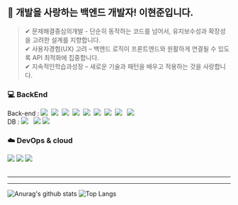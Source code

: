 
<!--
**hjgel/hjgel** is a ✨ _special_ ✨ repository because its `README.md` (this file) appears on your GitHub profile.
![header](https://capsule-render.vercel.app/api?height=350&text=HyunJun%20World!&desc=Inha%20Technical%20College%20Department%20of%20Computer%20Science%20and%20Engineering&descAlignY=80&type=rect&color=gradient)
<!--타이틀 부분-->
## 👋 개발을 사랑하는 백엔드 개발자! 이현준입니다.

> ✔ 문제해결중심의개발 - 단순히 동작하는 코드를 넘어서, 유지보수성과 확장성을 고려한 설계를 지향합니다. <br>
> ✔ 사용자경험(UX) 고려 – 백엔드 로직이 프론트엔드와 원활하게 연결될 수 있도록 API 최적화에 집중합니다. <br>
> ✔ 지속적인학습과성장 – 새로운 기술과 패턴을 배우고 적용하는 것을 사랑합니다.


<!--내용 부분-->
<h3>💻 BackEnd</h3>
<div>
  Back-end : 
  <img src="https://img.shields.io/badge/java-007396?style=flat&logo=OpenJDK&logoColor=white">&nbsp
  <img src="https://img.shields.io/badge/DJANGO-%23092E20?style=flat&logo=Django&logoColor=green&color=white" />&nbsp
  <img src="https://img.shields.io/badge/SPRING-%236DB33F?style=flat&logo=Spring&logoColor=green&color=white" />&nbsp
  <img src="https://img.shields.io/badge/SpringBoot-%236DB33F?style=flat&logo=Spring&logoColor=green&color=white" />&nbsp
  <img src="https://img.shields.io/badge/Spring Security-6DB33F?style=flat&logo=Springsecurity&logoColor=green&color=white" />&nbsp
  <img src="https://img.shields.io/badge/JPA?style=flat&logo=JPA&logoColor=green&color=white" />&nbsp
  <img src="https://img.shields.io/badge/JWT-000000?style=flat&logo=JSON%20web%20tokens&logoColor=white"/>&nbsp
  <img src="https://img.shields.io/badge/Redis-DC382D?style=flat&logo=Redis&logoColor=white"> &nbsp
  <img src="https://img.shields.io/badge/Apache Kafka-%3333333.svg?style=flat&logo=ApacheKafka&logoColor=white"> &nbsp
  <br>
  DB : 
  <img src="https://img.shields.io/badge/MySQL-4479A1?style=flat&logo=MySQL&logoColor=white"> &nbsp
  <img src="https://img.shields.io/badge/mariaDB-003545?style=flat&logo=mariaDB&logoColor=white">
  <img src="https://img.shields.io/badge/firebase-FFCA28?style=flat&logo=firebase&logoColor=white">
</div>


</div>

<h3>☁️ DevOps & cloud</h3>
<div>
  <img src="https://img.shields.io/badge/GitHub Actions-2088FF?style=flat&logo=GitHubActions&logoColor=white">
  <img src="https://img.shields.io/badge/Amazon%20EC2-FF9900?style=flat&logo=Amazon%20EC2&logoColor=white">
  <img src="https://img.shields.io/badge/docker-%230db7ed.svg?style=flat&logo=docker&logoColor=white"> 
</div>



<!-- 
<h3>💻 FrontEnd 💻</h3>
<div>
  <img src="https://img.shields.io/badge/html5-E34F26.svg?style=for-the-badge&logo=html5&logoColor=white" />&nbsp
  <img src="https://img.shields.io/badge/css3-1572B6.svg?style=for-the-badge&logo=css3&logoColor=white" />&nbsp
</div>
-->

<br>
<!--
<h3>💻 Language 💻</h3>
<div>
  <img src="https://img.shields.io/badge/DART-%230175C2?style=for-the-badge&logo=dart&logoColor=white&color=navy">&nbsp
  <img src="https://img.shields.io/badge/JAVA-007396?style=for-the-badge&logo=Java&logoColor=white">&nbsp
  <img src="https://img.shields.io/badge/PYTHON-%233776AB?style=for-the-badge&logo=python&logoColor=orange&color=3670A0">&nbsp
  <img src="https://img.shields.io/badge/C-%23A8B9CC?style=for-the-badge&logo=C&logoColor=white&color=150458"/>&nbsp
  <img src="https://img.shields.io/badge/javascript-F7DF1E.svg?style=for-the-badge&logo=javascript&logoColor=20232a" />&nbsp
  <img src="https://img.shields.io/badge/C%20SHARP-%23512BD4?style=for-the-badge&logo=C%23&logoColor=white&color=green" />&nbsp
  
</div>

<br>
<!--
<h3>💻 Tools 💻</h3>
<div>
  <img src="https://img.shields.io/badge/git-F05033.svg?style=for-the-badge&logo=git&logoColor=white" />&nbsp
  <img src="https://img.shields.io/badge/github-181717.svg?style=for-the-badge&logo=github&logoColor=white" />&nbsp
  <img src="https://img.shields.io/badge/Notion-F3F3F3.svg?style=for-the-badge&logo=notion&logoColor=black" />&nbsp
</div>

<br>
<!--
<div>
  <img src="https://img.shields.io/badge/VSCode-2C2C32.svg?style=for-the-badge&logo=visual-studio-code&logoColor=22ABF3" />&nbsp
  <img src="https://img.shields.io/badge/Eclipse-2C2255?style=for-the-badge&logo=Eclipse%20IDE&logoColor=white">&nbsp
  <img src="https://img.shields.io/badge/Intellij%20Idea-000?logo=intellij-idea&style=for-the-badge&Color=blue">&nbsp
  <img src="https://img.shields.io/badge/Android-studio-%2334A853?style=for-the-badge&logo=Android&logoColor=white&color=green">&nbsp
<!--   <img src="https://img.shields.io/badge/Colab-2C2C32.svg?style=for-the-badge&logo=googlecolab&logoColor=F9AB00" />&nbsp 
</div>
<br> 
-->

------
<!--
## Link 
[<img src="https://img.shields.io/badge/Notion-F3F3F3.svg?style=for-the-badge&logo=notion&logoColor=black" />](https://flax-heron-d42.notion.site/264aeab9def44404840757ca26124c27?v=715c499aeb0e4c349af539e7aa154dbc&pvs=4)
-->
------
![Anurag's github stats](https://github-readme-stats.vercel.app/api?username=hjgel&show_icons=true&theme=tokyonight)
![Top Langs](https://github-readme-stats.vercel.app/api/top-langs/?username=hjgel&layout=compact&theme=tokyonight)


